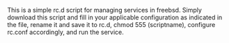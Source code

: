 This is a simple rc.d script for managing services in freebsd.  Simply download this 
script and fill in your applicable configuration as indicated in the file, rename it 
and save it to rc.d, chmod 555 (scriptname), configure rc.conf accordingly, and run
the service.
